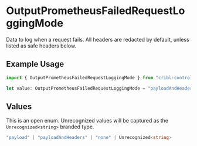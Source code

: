 # OutputPrometheusFailedRequestLoggingMode

Data to log when a request fails. All headers are redacted by default, unless listed as safe headers below.

## Example Usage

```typescript
import { OutputPrometheusFailedRequestLoggingMode } from "cribl-control-plane/models/operations";

let value: OutputPrometheusFailedRequestLoggingMode = "payloadAndHeaders";
```

## Values

This is an open enum. Unrecognized values will be captured as the `Unrecognized<string>` branded type.

```typescript
"payload" | "payloadAndHeaders" | "none" | Unrecognized<string>
```